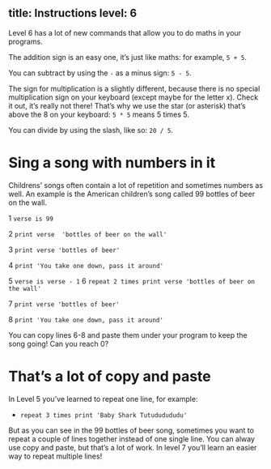 title: Instructions
level: 6
---
Level 6 has a lot of new commands that allow you to do maths in your programs.

The addition sign is an easy one, it’s just like maths: for example, `5 + 5`.

You can subtract by using the `-` as a minus sign: `5 - 5`.

The sign for multiplication is a slightly different, because there is no special multiplication sign on your keyboard (except maybe for the letter x). Check it out, it’s really not there! That’s why we use the star (or asterisk) that’s above the 8 on your keyboard: `5 * 5` means 5 times 5.

You can divide by using the slash, like so: `20 / 5`.

# Sing a song with numbers in it

Childrens’ songs often contain a lot of repetition and sometimes numbers as well. An example is the American children’s song called 99 bottles of beer on the wall.

1 `verse is 99`

2 `print verse  'bottles of beer on the wall'`

3 `print verse 'bottles of beer'`

4 `print 'You take one down, pass it around'`

5 `verse is verse - 1`
6 `repeat 2 times print verse 'bottles of beer on the wall'`

7 `print verse 'bottles of beer'`

8 `print 'You take one down, pass it around'`

You can copy lines 6-8 and paste them under your program to keep the song going! Can you reach 0?

# That’s a lot of copy and paste

In Level 5 you’ve learned to repeat one line, for example:

* `repeat 3 times print 'Baby Shark Tutududududu'`

But as you can see in the 99 bottles of beer song, sometimes you want to repeat a couple of lines together instead of one single line. You can alway use copy and paste, but that’s a lot of work. In level 7 you’ll learn an easier way to repeat multiple lines!
